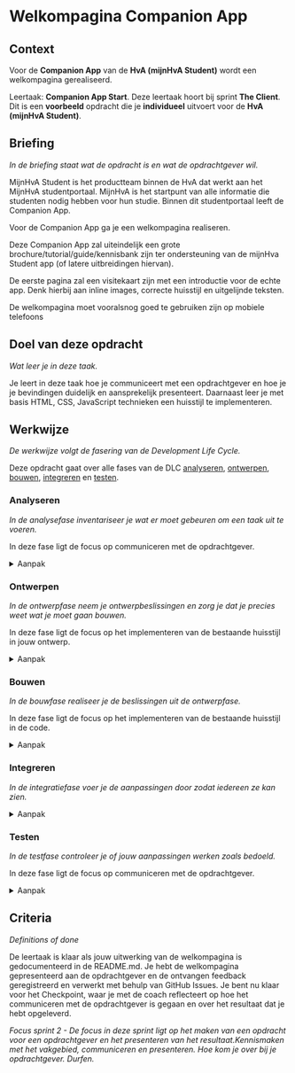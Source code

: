 # Welkompagina Companion App

## Context
Voor de **Companion App** van de **HvA (mijnHvA Student)** wordt een welkompagina gerealiseerd.

Leertaak: **Companion App Start**. Deze leertaak hoort bij sprint **The Client**. Dit is een **voorbeeld** opdracht die je **individueel** uitvoert voor de **HvA (mijnHvA Student)**.

## Briefing
*In de briefing staat wat de opdracht is en wat de opdrachtgever wil.*

MijnHvA Student is het productteam binnen de HvA dat werkt aan het MijnHvA studentportaal. MijnHvA is het startpunt van alle informatie die studenten nodig hebben voor  hun studie. Binnen dit studentportaal leeft de Companion App.

Voor de Companion App ga je een welkompagina realiseren.

Deze Companion App zal uiteindelijk een grote brochure/tutorial/guide/kennisbank zijn ter ondersteuning van de mijnHva Student app (of latere uitbreidingen hiervan).  

De eerste pagina zal een visitekaart zijn met een introductie voor de echte app. Denk hierbij aan inline images, correcte huisstijl en uitgelijnde teksten.

De welkompagina moet vooralsnog goed te gebruiken zijn op mobiele telefoons
 

## Doel van deze opdracht
*Wat leer je in deze taak.*

Je leert in deze taak hoe je communiceert met een opdrachtgever en hoe je je bevindingen duidelijk en aansprekelijk presenteert. 
Daarnaast leer je met basis HTML, CSS, JavaScript technieken een huisstijl te implementeren.

## Werkwijze
*De werkwijze volgt de fasering van de Development Life Cycle.*

Deze opdracht gaat over alle fases van de DLC [analyseren](#analyseren), [ontwerpen](#ontwerpen), [bouwen](#bouwen), [integreren](#integreren) en [testen](#testen).

### Analyseren
*In de analysefase inventariseer je wat er moet gebeuren om een taak uit te voeren.*

In deze fase ligt de focus op communiceren met de opdrachtgever.

<details>
<summary>Aanpak</summary>

1. Schrijf en presenteer een debrief
2. Inventariseer bestaande informatie (bijvoorbeeld de content voor de welkompagina)
3. Maak een todo lijst

#### Materiaal

- [Briefing / debriefing](https://example.com)
- [Content inventariseren](https://example.com)

</details>

### Ontwerpen
*In de ontwerpfase neem je ontwerpbeslissingen en zorg je dat je precies weet wat je moet gaan bouwen.*

In deze fase ligt de focus op het implementeren van de bestaande huisstijl in jouw ontwerp.

<details>
<summary>Aanpak</summary>

1. Bestudeer de huisstijl
2. Maak een breakdown-chart van de aangeleverde content 
3. Schets een aantal variaties van mogelijke layout van de welkompagina


#### Materiaal

- [Living Styleguide](https://example.com)
- [Breakdown-chart](https://example.com)
- [Layout schetsen](https://example.com)

</details>

### Bouwen
*In de bouwfase realiseer je de beslissingen uit de ontwerpfase.*

In deze fase ligt de focus op het implementeren van de bestaande huisstijl in de code.

<details>
<summary>Aanpak</summary>
 
 toepassen van webtechnologie (HTML, CSS, JS), gebruik van tooling, werken volgens conventies en wetgeving, documenteren en bijhouden van een changelog.

1. Werk aan de hand van de breakdown-chart de html van de welkompagina uit
2. Vervolgens style je aan de hand van de bestaande huisstijl met behulp van CSS de content elementen en de layout van de pagina
3. Eventuele interactie werk je, daar waar nodig, uit met JavaScript
4. Documenteer de uitwerking in de README.md van de opdracht-repository

#### Materiaal

- [HTML semantiek](https://example.com)
- [CSS reference](https://example.com)
- [Hey Designer...only these lines of code](https://example.com)

</details>

### Integreren
*In de integratiefase voer je de aanpassingen door zodat iedereen ze kan zien.*

<details>
<summary>Aanpak</summary>
 
Publiceer jouw uitwerking van de welkompagina met GitHub Pages

#### Materiaal

- [GitHub pages](https://example.com)

</details>

### Testen
*In de testfase controleer je of jouw aanpassingen werken zoals bedoeld.*

In deze fase ligt de focus op communiceren met de opdrachtgever.

<details>
<summary>Aanpak</summary>

 1. Test jouw uitwerking van de welkompagina door middel van een User Test, registreer en verwerk feedback met behulp van GitHub Issues
 2. Presenteer jouw uitwerking van de welkompagina, registreer en verwerk feedback met behulp van GitHub Issues


#### Materiaal

- [User Testing](https://example.com)
- [GitHub Issues](https://example.com)

</details>

## Criteria
*Definitions of done*

De leertaak is klaar als jouw uitwerking van de welkompagina is gedocumenteerd in de README.md. Je hebt de welkompagina gepresenteerd aan de opdrachtgever en de ontvangen feedback geregistreerd en verwerkt met behulp van GitHub Issues. Je bent nu klaar voor het Checkpoint, waar je met de coach reflecteert op hoe het communiceren met de opdrachtgever is gegaan en over het resultaat dat je hebt opgeleverd.

_Focus sprint 2 - De focus in deze sprint ligt op het maken van een opdracht voor een opdrachtgever en het presenteren van het resultaat.Kennismaken met het vakgebied, communiceren en presenteren. Hoe kom je over bij je opdrachtgever. Durfen._

